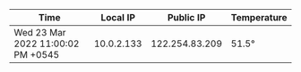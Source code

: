| Time     | Local IP | Public IP | Temperature |
| ----------- | ----------- | ----------- | ----------- |
| Wed 23 Mar 2022 11:00:02 PM +0545      | 10.0.2.133     | 122.254.83.209  | 51.5° |
